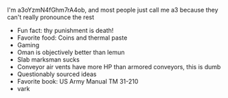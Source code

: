 I'm a3oYzmN4fGhm7rA4ob, and most people just call me a3 because they can't really pronounce the rest
- Fun fact: thy punishment is death!
- Favorite food: Coins and thermal paste
- Gaming
- Oman is objectively better than lemun
- Slab marksman sucks
- Conveyor air vents have more HP than armored conveyors, this is dumb
- Questionably sourced ideas
- Favorite book: US Army Manual TM 31-210
- vark
